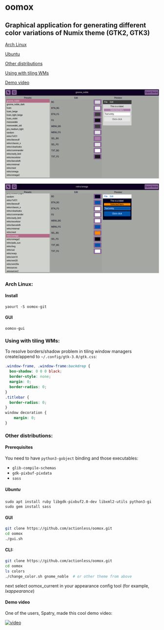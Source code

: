﻿oomox
=====

## Graphical application for generating different color variations of Numix theme (GTK2, GTK3)

[Arch Linux](#arch-linux "")

[Ubuntu](#ubuntu "")

[Other distributions](#other-distributions "")

[Using with tiling WMs](#using-with-tiling-wms "")

[Demo video](#demo-video "")

![Screenshot GUI 1](https://raw.githubusercontent.com/actionless/oomox/master/screenshot_gui.png "Screenshot GUI 1")

![Screenshot GUI 2](https://raw.githubusercontent.com/actionless/oomox/master/screenshot_gui_retro.png "Screenshot GUI 2")

### Arch Linux:

#### Install

```
yaourt -S oomox-git
```

#### GUI

```
oomox-gui
```


### Using with tiling WMs:

To resolve borders/shadow problem in tiling window managers create/append to 
`~/.config/gtk-3.0/gtk.css`:

```css
.window-frame, .window-frame:backdrop {
  box-shadow: 0 0 0 black;
  border-style: none;
  margin: 0;
  border-radius: 0;
}
.titlebar {
  border-radius: 0;
}
window decoration {
	margin: 0;
}
```


### Other distributions:

#### Prerequisites

You need to have `python3-gobject` binding and those executables:
 - `glib-compile-schemas`
 - `gdk-pixbuf-pixdata`
 - `sass`

##### Ubuntu

```
sudo apt install ruby libgdk-pixbuf2.0-dev libxml2-utils python3-gi
sudo gem install sass
```

#### GUI

```sh
git clone https://github.com/actionless/oomox.git
cd oomox
./gui.sh
```

#### CLI:
```sh
git clone https://github.com/actionless/oomox.git
cd oomox
ls colors
./change_color.sh gnome_noble  # or other theme from above
```


next select oomox_current in your appearance config tool (for example, _lxappearance_)


#### Demo video

One of the users, Spatry, made this cool demo video:

[![video](https://img.youtube.com/vi/Dh5TuIYQ6jo/0.jpg)](https://www.youtube.com/watch?v=Dh5TuIYQ6jo)
